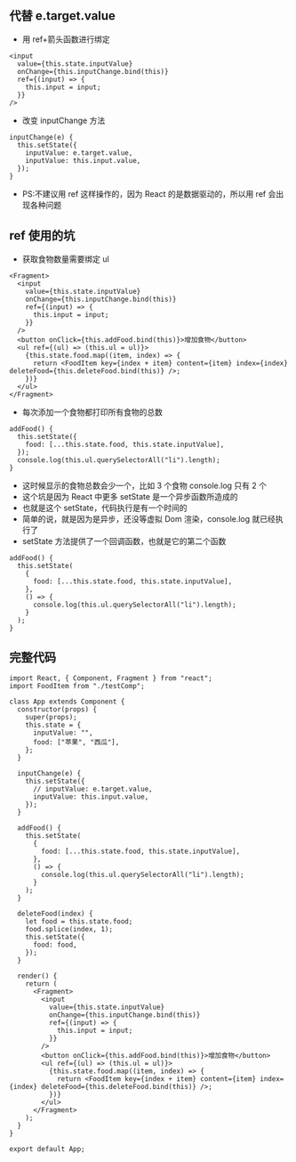 ## 代替 e.target.value

- 用 ref+箭头函数进行绑定

```js{4-6}
<input
  value={this.state.inputValue}
  onChange={this.inputChange.bind(this)}
  ref={(input) => {
    this.input = input;
  }}
/>
```

- 改变 inputChange 方法

```js{3}
inputChange(e) {
  this.setState({
    inputValue: e.target.value,
    inputValue: this.input.value,
  });
}
```

- PS:不建议用 ref 这样操作的，因为 React 的是数据驱动的，所以用 ref 会出现各种问题

## ref 使用的坑

- 获取食物数量需要绑定 ul

```js{10}
<Fragment>
  <input
    value={this.state.inputValue}
    onChange={this.inputChange.bind(this)}
    ref={(input) => {
      this.input = input;
    }}
  />
  <button onClick={this.addFood.bind(this)}>增加食物</button>
  <ul ref={(ul) => (this.ul = ul)}>
    {this.state.food.map((item, index) => {
      return <FoodItem key={index + item} content={item} index={index} deleteFood={this.deleteFood.bind(this)} />;
    })}
  </ul>
</Fragment>
```

- 每次添加一个食物都打印所有食物的总数

```js{5}
addFood() {
  this.setState({
    food: [...this.state.food, this.state.inputValue],
  });
  console.log(this.ul.querySelectorAll("li").length);
}
```

- 这时候显示的食物总数会少一个，比如 3 个食物 console.log 只有 2 个
- 这个坑是因为 React 中更多 setState 是一个异步函数所造成的
- 也就是这个 setState，代码执行是有一个时间的
- 简单的说，就是因为是异步，还没等虚拟 Dom 渲染，console.log 就已经执行了
- setState 方法提供了一个回调函数，也就是它的第二个函数

```js{6-8}
addFood() {
  this.setState(
    {
      food: [...this.state.food, this.state.inputValue],
    },
    () => {
      console.log(this.ul.querySelectorAll("li").length);
    }
  );
}
```

## 完整代码

```js{16,25-27,45-47,50}
import React, { Component, Fragment } from "react";
import FoodItem from "./testComp";

class App extends Component {
  constructor(props) {
    super(props);
    this.state = {
      inputValue: "",
      food: ["苹果", "西瓜"],
    };
  }

  inputChange(e) {
    this.setState({
      // inputValue: e.target.value,
      inputValue: this.input.value,
    });
  }

  addFood() {
    this.setState(
      {
        food: [...this.state.food, this.state.inputValue],
      },
      () => {
        console.log(this.ul.querySelectorAll("li").length);
      }
    );
  }

  deleteFood(index) {
    let food = this.state.food;
    food.splice(index, 1);
    this.setState({
      food: food,
    });
  }

  render() {
    return (
      <Fragment>
        <input
          value={this.state.inputValue}
          onChange={this.inputChange.bind(this)}
          ref={(input) => {
            this.input = input;
          }}
        />
        <button onClick={this.addFood.bind(this)}>增加食物</button>
        <ul ref={(ul) => (this.ul = ul)}>
          {this.state.food.map((item, index) => {
            return <FoodItem key={index + item} content={item} index={index} deleteFood={this.deleteFood.bind(this)} />;
          })}
        </ul>
      </Fragment>
    );
  }
}

export default App;
```
